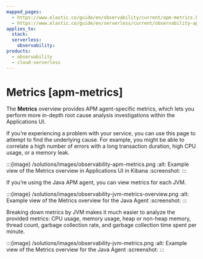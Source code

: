 ```yaml
---
mapped_pages:
  - https://www.elastic.co/guide/en/observability/current/apm-metrics.html
  - https://www.elastic.co/guide/en/serverless/current/observability-apm-metrics.html
applies_to:
  stack:
  serverless:
    observability:
products:
  - observability
  - cloud-serverless
---
```


# Metrics [apm-metrics]

The **Metrics** overview provides APM agent-specific metrics, which lets you perform more in-depth root cause analysis investigations within the Applications UI.

If you’re experiencing a problem with your service, you can use this page to attempt to find the underlying cause. For example, you might be able to correlate a high number of errors with a long transaction duration, high CPU usage, or a memory leak.

:::{image} /solutions/images/observability-apm-metrics.png
:alt: Example view of the Metrics overview in Applications UI in Kibana
:screenshot:
:::

If you’re using the Java APM agent, you can view metrics for each JVM.

:::{image} /solutions/images/observability-jvm-metrics-overview.png
:alt: Example view of the Metrics overview for the Java Agent
:screenshot:
:::

Breaking down metrics by JVM makes it much easier to analyze the provided metrics: CPU usage, memory usage, heap or non-heap memory, thread count, garbage collection rate, and garbage collection time spent per minute.

:::{image} /solutions/images/observability-jvm-metrics.png
:alt: Example view of the Metrics overview for the Java Agent
:screenshot:
:::